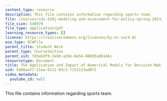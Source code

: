 ```yaml
---
content_type: resource
description: This file contains information regarding sports team.
file: /courses/ids-410j-modeling-and-assessment-for-policy-spring-2013/5480aaf721aa011185c17151123ad871_MITESD_864S13_Sprts_Team.pdf
file_size: 548979
file_type: application/pdf
learning_resource_types: []
license: https://creativecommons.org/licenses/by-nc-sa/4.0/
ocw_type: OCWFile
parent_title: Student Work
parent_type: CourseSection
parent_uid: fd3a5df9-3a9d-a26e-6e54-860d5ad8146c
resourcetype: Document
title: The Application and Impact of Numerical Models for Decision-Making in Sports
uid: 5480aaf7-21aa-0111-85c1-7151123ad871
video_metadata:
  youtube_id: null
---
```

This file contains information regarding sports team.